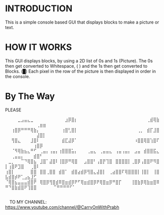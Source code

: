 # INTRODUCTION
This is a simple console based GUI that displays blocks to make a picture or text.

# HOW IT WORKS
This GUI displays blocks, by using a 2D list of 0s and 1s (Picture). The 0s then get converted to Whitespace, ( ) and the 1s then get converted to Blocks. (█) Each pixel in the row of the picture is then displayed in order in the console.

# By The Way
PLEASE 


⠀⠀⠀⠀⣀⣠⣤⣄⣀⠀⠀⠀⠀⠀⠀⠀⠀⠀⠀⣰⡿⣿⡆⠀⠀⠀⠀⠀⠀⠀⠀⠀⠀⠀⠀⠀⠀⠀⠀⠀⠀⠀⠀⠀⠀⢀⣾⢿⣷⠀⠀⠀⠀⠀⠀⠀⠀⠀⠀⢀⣶⣶
⠀⠀⢰⣿⡿⠛⠛⠛⢿⣷⡄⠀⠀⠀⠀⠀⠀⠀⢰⣿⢃⣿⡇⠀⠀⠀⠀⠀⠀⠀⠀⠀⠀⠀⠀⠀⠀⠀⠀⠀⠀⠀⢀⡀⠀⣾⡏⣸⣿⠀⠀⠀⠀⠀⠀⠀⠀⠀⠀⣼⣿⡇
⠀⠀⢻⣿⣄⠀⠀⠀⣸⣿⠇⠀⠀⠀⠀⠀⠀⠀⣾⣏⣼⡿⠁⠀⠀⠀⠀⠀⠀⠀⠀⠀⠀⠀⠀⠀⠀⠀⠀⠀⠀⠰⣿⣿⢿⣿⢱⣿⠏⠀⠀⠀⠀⠀⠀⠀⠀⠀⢰⣿⡿⠀
⠀⠀⠈⠻⢿⣷⣦⣄⠛⠋⠀⢀⣤⡄⢠⣤⡄⢰⣿⣿⣿⣥⡄⠀⠀⠀⢀⣤⣄⠀⢀⣤⣤⣄⠀⢠⣤⢠⣤⡄⠀⣠⣤⠀⣾⣿⣿⣯⣄⠀⠀⢀⣤⣤⡄⠀⠀⠀⣾⣿⠃⠀
⠀⣀⡀⠀⠀⠉⠙⢿⣿⣦⠀⣸⣿⠁⣼⣿⠇⢸⣿⡿⠛⢿⣿⠀⠀⣠⣿⣿⠃⢠⣿⡟⢹⣿⠀⣿⣿⣿⣿⡇⢀⣿⡿⢠⣿⣿⠟⠻⣿⡇⢰⣿⠟⣹⣿⠀⠀⢀⣿⠇⠀⠀
⢰⣿⡇⠀⠀⠀⠀⠀⣿⣿⠀⣿⣿⢀⣿⣿⠀⣾⣿⠁⠀⣾⣿⣴⣾⡿⢻⣿⣄⣼⣿⡇⠀⢀⣴⣿⣿⠏⢿⣿⣿⣿⡇⢸⣿⡇⠀⢸⣿⣧⣾⣿⡾⠟⢁⣠⣦⣸⣋⠀⠀⠀
⠈⢿⣿⣦⣤⣤⣤⣾⣿⠟⠀⢿⣿⡿⢻⣿⣾⠿⣿⣶⣾⡿⠟⠋⢿⣶⣾⣿⡿⠟⢿⣿⣶⡿⠛⣿⡏⠀⠀⠀⢸⣿⣷⡿⢿⣷⣶⣿⠿⠛⠙⣿⣷⣾⣿⠟⢹⣿⣿⠀⠀⠀
⠀⠀⠉⠛⠛⠛⠛⠋⠁⠀⠀⠀

⠀⠀⠀⠀⠀⠀⠀⠀⠀⠀⠀⠀⠀⠀⠀⠀⠀⠀⠀⠀⠀⠀⠀⠀⠀⠀⠀⠀⠀⠀⠀⠀⠀⠀⠀⠀⠀⠀⠀⠀⠀⠀⠀⠀⠀⠀⠀⠀⠀⠀
TO MY CHANNEL: https://www.youtube.com/channel/@CarryOnWithPrabh
